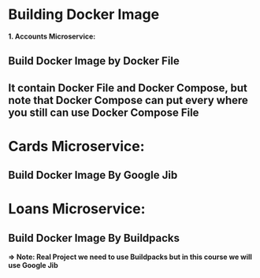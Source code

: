 # Building Docker Image

**1. Accounts Microservice:**
## Build Docker Image by Docker File
## It contain Docker File and Docker Compose, but note that Docker Compose can put every where you still can use Docker Compose File

# Cards Microservice:
##  Build Docker Image By Google Jib

# Loans Microservice:
##  Build Docker Image By Buildpacks

**=> Note: Real Project we need to use Buildpacks but in this course we will use Google Jib**

